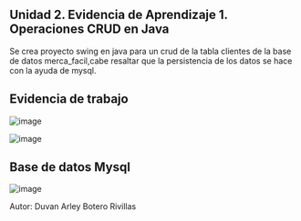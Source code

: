 ## Unidad 2. Evidencia de Aprendizaje 1. Operaciones CRUD en Java

Se crea proyecto swing en java para un crud de la tabla clientes de la base de datos merca_facil,cabe resaltar que la persistencia de los datos
se hace con la ayuda de mysql.

## Evidencia de trabajo
![image](https://user-images.githubusercontent.com/96325513/171033581-0b659a9d-58e2-4c6f-81c3-a16bf6007489.png)

![image](https://user-images.githubusercontent.com/96325513/171032846-248e8421-ace2-4025-9c06-b3d306458579.png)

## Base de datos Mysql
![image](https://user-images.githubusercontent.com/96325513/171033256-b67fe33c-745d-46dd-9319-aa3c424f32a4.png)


Autor: Duvan Arley Botero Rivillas
